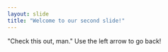 ```yaml
---
layout: slide
title: "Welcome to our second slide!"
---
```

"Check this out, man."
Use the left arrow to go back!
